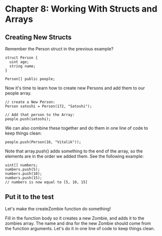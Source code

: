 # Chapter 8: Working With Structs and Arrays

## Creating New Structs
Remember the Person struct in the previous example?
```
struct Person {
  uint age;
  string name;
}

Person[] public people;
```
Now it's time to learn how to create new Persons and add them to our people array.
```
// create a New Person:
Person satoshi = Person(172, "Satoshi");

// Add that person to the Array:
people.push(satoshi);
```
We can also combine these together and do them in one line of code to keep things clean:
```
people.push(Person(16, "Vitalik"));
```
Note that array.push() adds something to the end of the array, so the elements are in the order we added them. See the following example:
```
uint[] numbers;
numbers.push(5);
numbers.push(10);
numbers.push(15);
// numbers is now equal to [5, 10, 15]
```
## Put it to the test
Let's make the createZombie function do something!

Fill in the function body so it creates a new Zombie, and adds it to the zombies array. The name and dna for the new Zombie should come from the function arguments.
Let's do it in one line of code to keep things clean.
